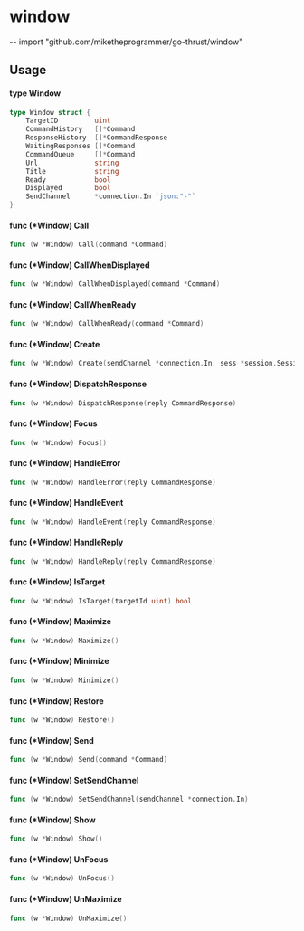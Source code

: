 # window
--
    import "github.com/miketheprogrammer/go-thrust/window"


## Usage

#### type Window

```go
type Window struct {
	TargetID         uint
	CommandHistory   []*Command
	ResponseHistory  []*CommandResponse
	WaitingResponses []*Command
	CommandQueue     []*Command
	Url              string
	Title            string
	Ready            bool
	Displayed        bool
	SendChannel      *connection.In `json:"-"`
}
```


#### func (*Window) Call

```go
func (w *Window) Call(command *Command)
```

#### func (*Window) CallWhenDisplayed

```go
func (w *Window) CallWhenDisplayed(command *Command)
```

#### func (*Window) CallWhenReady

```go
func (w *Window) CallWhenReady(command *Command)
```

#### func (*Window) Create

```go
func (w *Window) Create(sendChannel *connection.In, sess *session.Session)
```

#### func (*Window) DispatchResponse

```go
func (w *Window) DispatchResponse(reply CommandResponse)
```

#### func (*Window) Focus

```go
func (w *Window) Focus()
```

#### func (*Window) HandleError

```go
func (w *Window) HandleError(reply CommandResponse)
```

#### func (*Window) HandleEvent

```go
func (w *Window) HandleEvent(reply CommandResponse)
```

#### func (*Window) HandleReply

```go
func (w *Window) HandleReply(reply CommandResponse)
```

#### func (*Window) IsTarget

```go
func (w *Window) IsTarget(targetId uint) bool
```

#### func (*Window) Maximize

```go
func (w *Window) Maximize()
```

#### func (*Window) Minimize

```go
func (w *Window) Minimize()
```

#### func (*Window) Restore

```go
func (w *Window) Restore()
```

#### func (*Window) Send

```go
func (w *Window) Send(command *Command)
```

#### func (*Window) SetSendChannel

```go
func (w *Window) SetSendChannel(sendChannel *connection.In)
```

#### func (*Window) Show

```go
func (w *Window) Show()
```

#### func (*Window) UnFocus

```go
func (w *Window) UnFocus()
```

#### func (*Window) UnMaximize

```go
func (w *Window) UnMaximize()
```
